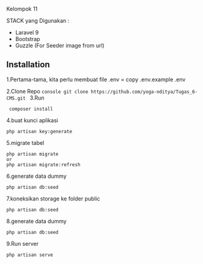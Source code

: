 Kelompok 11

STACK yang Digunakan :

- Laravel 9
- Bootstrap
- Guzzle (For Seeder image from url)

## Installation
1.Pertama-tama, kita perlu membuat file .env = copy .env.example .env

2.Clone Repo
    ```console
    git clone https://github.com/yoga-nditya/Tugas_6-CMS.git
    ```
3.Run
 ```console
  composer install
   ```
 4.buat kunci aplikasi 
   ```console
   php artisan key:generate
   ```
 5.migrate tabel
   ```console
   php artisan migrate
   or
   php artisan migrate:refresh
   ```
6.generate data dummy
   ```console
   php artisan db:seed
   ```
7.koneksikan storage ke folder public
   ```console
   php artisan db:seed
   ```
8.generate data dummy
   ```console
   php artisan db:seed
   ```
9.Run server
   ```console
   php artisan serve
   ```
